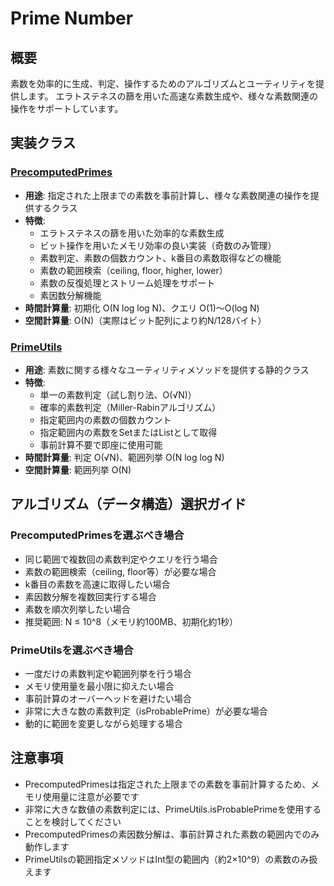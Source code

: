# Prime Number

## 概要

素数を効率的に生成、判定、操作するためのアルゴリズムとユーティリティを提供します。
エラトステネスの篩を用いた高速な素数生成や、様々な素数関連の操作をサポートしています。

## 実装クラス

### [PrecomputedPrimes](src/PrecomputedPrimes.java)

- **用途**: 指定された上限までの素数を事前計算し、様々な素数関連の操作を提供するクラス
- **特徴**:
	- エラトステネスの篩を用いた効率的な素数生成
	- ビット操作を用いたメモリ効率の良い実装（奇数のみ管理）
	- 素数判定、素数の個数カウント、k番目の素数取得などの機能
	- 素数の範囲検索（ceiling, floor, higher, lower）
	- 素数の反復処理とストリーム処理をサポート
	- 素因数分解機能
- **時間計算量**: 初期化 O(N log log N)、クエリ O(1)〜O(log N)
- **空間計算量**: O(N)（実際はビット配列により約N/128バイト）

### [PrimeUtils](src/PrimeUtils.java)

- **用途**: 素数に関する様々なユーティリティメソッドを提供する静的クラス
- **特徴**:
	- 単一の素数判定（試し割り法、O(√N)）
	- 確率的素数判定（Miller-Rabinアルゴリズム）
	- 指定範囲内の素数の個数カウント
	- 指定範囲内の素数をSetまたはListとして取得
	- 事前計算不要で即座に使用可能
- **時間計算量**: 判定 O(√N)、範囲列挙 O(N log log N)
- **空間計算量**: 範囲列挙 O(N)

## アルゴリズム（データ構造）選択ガイド

### PrecomputedPrimesを選ぶべき場合

- 同じ範囲で複数回の素数判定やクエリを行う場合
- 素数の範囲検索（ceiling, floor等）が必要な場合
- k番目の素数を高速に取得したい場合
- 素因数分解を複数回実行する場合
- 素数を順次列挙したい場合
- 推奨範囲: N ≤ 10^8（メモリ約100MB、初期化約1秒）

### PrimeUtilsを選ぶべき場合

- 一度だけの素数判定や範囲列挙を行う場合
- メモリ使用量を最小限に抑えたい場合
- 事前計算のオーバーヘッドを避けたい場合
- 非常に大きな数の素数判定（isProbablePrime）が必要な場合
- 動的に範囲を変更しながら処理する場合

## 注意事項

- PrecomputedPrimesは指定された上限までの素数を事前計算するため、メモリ使用量に注意が必要です
- 非常に大きな数値の素数判定には、PrimeUtils.isProbablePrimeを使用することを検討してください
- PrecomputedPrimesの素因数分解は、事前計算された素数の範囲内でのみ動作します
- PrimeUtilsの範囲指定メソッドはInt型の範囲内（約2×10^9）の素数のみ扱えます
